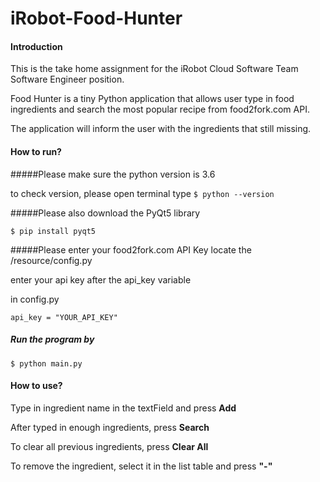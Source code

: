 # iRobot-Food-Hunter

#### Introduction
This is the take home assignment for the iRobot Cloud Software Team Software Engineer position.

Food Hunter is a tiny Python application that allows user type in food ingredients and search the most popular recipe from food2fork.com API.

The application will inform the user with the ingredients that still missing. 

#### How to run?
#####Please make sure the python version is 3.6

to check version, please open terminal type `$ python --version`

#####Please also download the PyQt5 library 

`$ pip install pyqt5`

#####Please enter your food2fork.com API Key
locate the /resource/config.py

enter your api key after the api_key variable

in config.py

    api_key = "YOUR_API_KEY" 
    

##### Run the program by
    $ python main.py
    
    
#### How to use?
Type in ingredient name in the textField and press **Add**

After typed in enough ingredients, press **Search**

To clear all previous ingredients, press **Clear All**

To remove the ingredient, select it in the list table and press **"-"**

